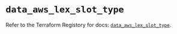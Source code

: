 # `data_aws_lex_slot_type`

Refer to the Terraform Registory for docs: [`data_aws_lex_slot_type`](https://www.terraform.io/docs/providers/aws/d/lex_slot_type).
